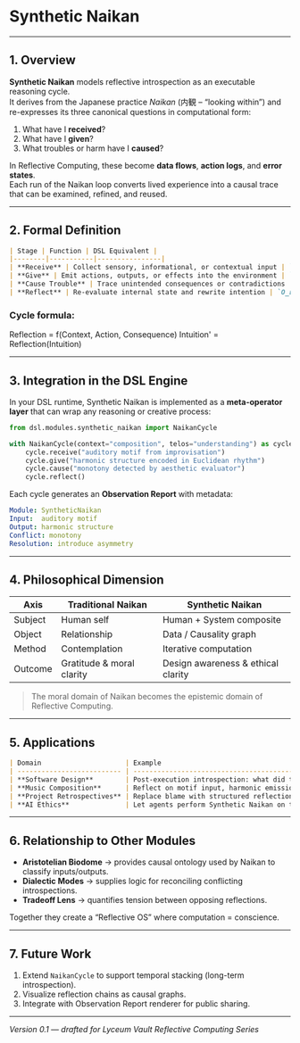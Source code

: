 # Synthetic Naikan

---

## 1. Overview
**Synthetic Naikan** models reflective introspection as an executable reasoning cycle.  
It derives from the Japanese practice *Naikan* (内観 – “looking within”) and re-expresses its three canonical questions in computational form:

1. What have I **received**?  
2. What have I **given**?  
3. What troubles or harm have I **caused**?

In Reflective Computing, these become **data flows**, **action logs**, and **error states**.  
Each run of the Naikan loop converts lived experience into a causal trace that can be examined, refined, and reused.

---

## 2. Formal Definition

```markdown
| Stage | Function | DSL Equivalent |
|--------|-----------|----------------|
| **Receive** | Collect sensory, informational, or contextual input | `O_collect()` |
| **Give** | Emit actions, outputs, or effects into the environment | `O_emit()` |
| **Cause Trouble** | Trace unintended consequences or contradictions | `O_tracechain()` |
| **Reflect** | Re-evaluate internal state and rewrite intention | `O_revise()` |

```

### Cycle formula:

Reflection = f(Context, Action, Consequence)
Intuition' = Reflection(Intuition)

---

## 3. Integration in the DSL Engine
In your DSL runtime, Synthetic Naikan is implemented as a **meta-operator layer** that can wrap any reasoning or creative process:

```python
from dsl.modules.synthetic_naikan import NaikanCycle

with NaikanCycle(context="composition", telos="understanding") as cycle:
    cycle.receive("auditory motif from improvisation")
    cycle.give("harmonic structure encoded in Euclidean rhythm")
    cycle.cause("monotony detected by aesthetic evaluator")
    cycle.reflect()
````

Each cycle generates an **Observation Report** with metadata:

```yaml
Module: SyntheticNaikan
Input:  auditory motif
Output: harmonic structure
Conflict: monotony
Resolution: introduce asymmetry
```

---

## 4. Philosophical Dimension

| Axis    | Traditional Naikan        | Synthetic Naikan                   |
| ------- | ------------------------- | ---------------------------------- |
| Subject | Human self                | Human + System composite           |
| Object  | Relationship              | Data / Causality graph             |
| Method  | Contemplation             | Iterative computation              |
| Outcome | Gratitude & moral clarity | Design awareness & ethical clarity |

> The moral domain of Naikan becomes the epistemic domain of Reflective Computing.

---

## 5. Applications

```markdown
| Domain                     | Example                                                                         |
| -------------------------- | ------------------------------------------------------------------------------- |
| **Software Design**        | Post-execution introspection: what did this module receive, produce, and break? |
| **Music Composition**      | Reflect on motif input, harmonic emission, aesthetic friction.                  |
| **Project Retrospectives** | Replace blame with structured reflection loops.                                 |
| **AI Ethics**              | Let agents perform Synthetic Naikan on their own decision traces.               |

```

---


## 6. Relationship to Other Modules

* **Aristotelian Biodome** → provides causal ontology used by Naikan to classify inputs/outputs.
* **Dialectic Modes** → supplies logic for reconciling conflicting introspections.
* **Tradeoff Lens** → quantifies tension between opposing reflections.

Together they create a “Reflective OS” where computation = conscience.

---

## 7. Future Work

1. Extend `NaikanCycle` to support temporal stacking (long-term introspection).
2. Visualize reflection chains as causal graphs.
3. Integrate with Observation Report renderer for public sharing.

---

*Version 0.1 — drafted for Lyceum Vault Reflective Computing Series*

